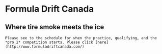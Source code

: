 # Formula Drift Canada
## Where tire smoke meets the **ice**
```Please see to the schedule for when the practice, qualifying, and the *pro 2* competition starts. Please click [here](http://www.formuladriftcanada.com/)```



